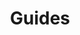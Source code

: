 ---
layout: default
title: Guides
has_children: true
nav_order: 3
permalink: /guides/
nav_exclude: false
---